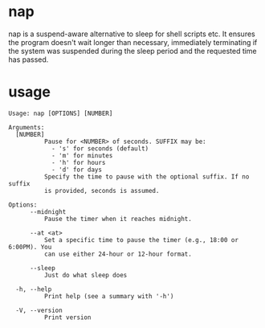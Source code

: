 # nap
nap is a suspend-aware alternative to sleep for shell scripts etc. It ensures 
the program doesn't wait longer than necessary, immediately terminating if the
system was suspended during the sleep period and the requested time has passed.

# usage
```
Usage: nap [OPTIONS] [NUMBER]

Arguments:
  [NUMBER]
          Pause for <NUMBER> of seconds. SUFFIX may be:
            - 's' for seconds (default)
            - 'm' for minutes
            - 'h' for hours
            - 'd' for days
          Specify the time to pause with the optional suffix. If no suffix 
          is provided, seconds is assumed.

Options:
      --midnight
          Pause the timer when it reaches midnight.

      --at <at>
          Set a specific time to pause the timer (e.g., 18:00 or 6:00PM). You 
          can use either 24-hour or 12-hour format.

      --sleep
          Just do what sleep does

  -h, --help
          Print help (see a summary with '-h')

  -V, --version
          Print version
```
